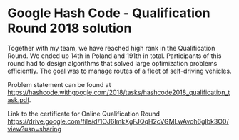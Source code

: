 # Google Hash Code - Qualification Round 2018 solution

Together with my team, we have reached high rank in the Qualification Round. 
We ended up 14th in Poland and 191th in total. Participants of this round had to design algorithms that solved large optimization problems efficiently. 
The goal was to manage routes of a fleet of self-driving vehicles.

Problem statement can be found at  
https://hashcode.withgoogle.com/2018/tasks/hashcode2018_qualification_task.pdf.

Link to the certificate for Online Qualification Round
https://drive.google.com/file/d/1OJ6ImkXgFJQqH2cVGMLwAvoh6gIbk3O0/view?usp=sharing
